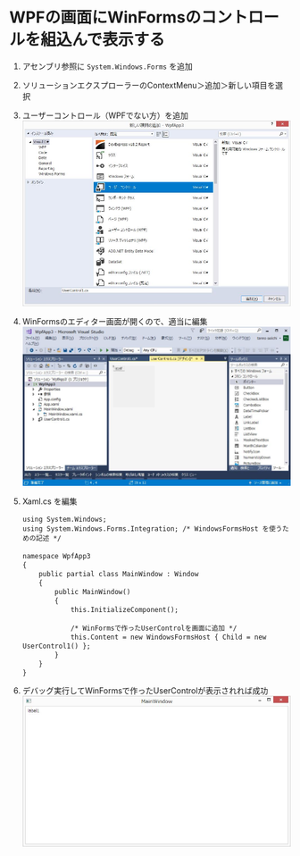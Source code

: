 # WPFの画面にWinFormsのコントロールを組込んで表示する

1. アセンブリ参照に `System.Windows.Forms` を追加
2. ソリューションエクスプローラーのContextMenu＞追加＞新しい項目を選択
3. ユーザーコントロール（WPFでない方）を追加
![WindowsFormsHost1.jpg](./WindowsFormsHost1.jpg)

4. WinFormsのエディター画面が開くので、適当に編集
![WindowsFormsHost2.jpg](./WindowsFormsHost2.jpg)

5. Xaml.cs を編集
    ```
    using System.Windows;
    using System.Windows.Forms.Integration; /* WindowsFormsHost を使うための記述 */

    namespace WpfApp3
    {
        public partial class MainWindow : Window
        {
            public MainWindow()
            {
                this.InitializeComponent();

                /* WinFormsで作ったUserControlを画面に追加 */
                this.Content = new WindowsFormsHost { Child = new UserControl1() };
            }
        }
    }
    ```

6. デバッグ実行してWinFormsで作ったUserControlが表示されれば成功
![WindowsFormsHost3.jpg](./WindowsFormsHost3.jpg)